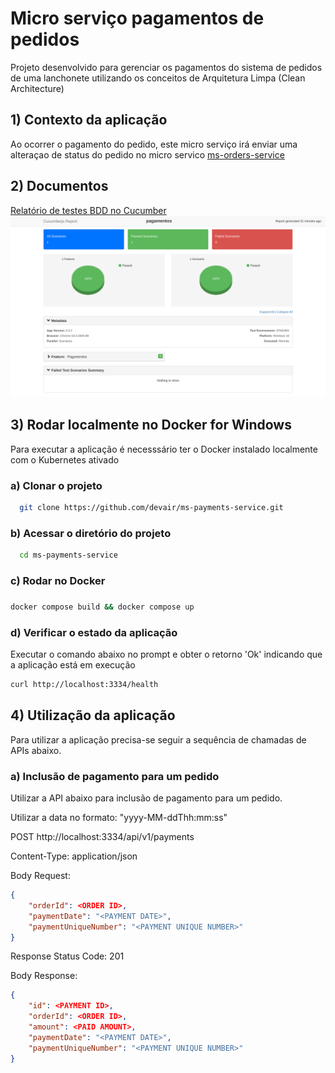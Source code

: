 
# Micro serviço pagamentos de pedidos  

Projeto desenvolvido para gerenciar os pagamentos do sistema de pedidos de uma lanchonete utilizando os conceitos de Arquitetura Limpa (Clean Architecture)


## 1) Contexto da aplicação

Ao ocorrer o pagamento do pedido, este micro serviço irá enviar uma alteraçao de status do pedido no micro servico [ms-orders-service](https://github.com/devair/ms-orders-service)

## 2) Documentos
[Relatório de testes BDD no Cucumber](./static/cucumber-report.html)
![Relatório](./static/cucumber-report.png)
 

## 3) Rodar localmente no Docker for Windows

Para executar a aplicação é necesssário ter o Docker instalado localmente com o Kubernetes ativado

### a) Clonar o projeto 

~~~bash
  git clone https://github.com/devair/ms-payments-service.git
~~~

### b) Acessar o diretório do projeto

~~~bash  
  cd ms-payments-service
~~~

### c) Rodar no Docker

### 
~~~bash  
docker compose build && docker compose up
~~~  

### d) Verificar o estado da aplicação
Executar o comando abaixo no prompt e obter o retorno 'Ok' indicando que a aplicação está em execução

~~~bash
curl http://localhost:3334/health
~~~


## 4) Utilização da aplicação

Para utilizar a aplicação precisa-se seguir a sequência de chamadas de APIs abaixo.

### a) Inclusão de pagamento para um pedido

Utilizar a API abaixo para inclusão de pagamento para um pedido.

Utilizar a data no formato: "yyyy-MM-ddThh:mm:ss"


POST http://localhost:3334/api/v1/payments

Content-Type: application/json

Body Request:
~~~json
{
    "orderId": <ORDER ID>,
    "paymentDate": "<PAYMENT DATE>",
    "paymentUniqueNumber": "<PAYMENT UNIQUE NUMBER>"
}
~~~

Response Status Code: 201

Body Response:
~~~json
{
    "id": <PAYMENT ID>,
    "orderId": <ORDER ID>,
    "amount": <PAID AMOUNT>,
    "paymentDate": "<PAYMENT DATE>",
    "paymentUniqueNumber": "<PAYMENT UNIQUE NUMBER>"
}
~~~

